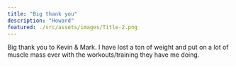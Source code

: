 ```yaml
---
title: "Big thank you"
description: "Howard"
featured: ./src/assets/images/Title-2.png 
---
```


Big thank you to Kevin & Mark. I have lost a ton of weight and put on a lot of muscle mass ever with the workouts/training they have me doing.
